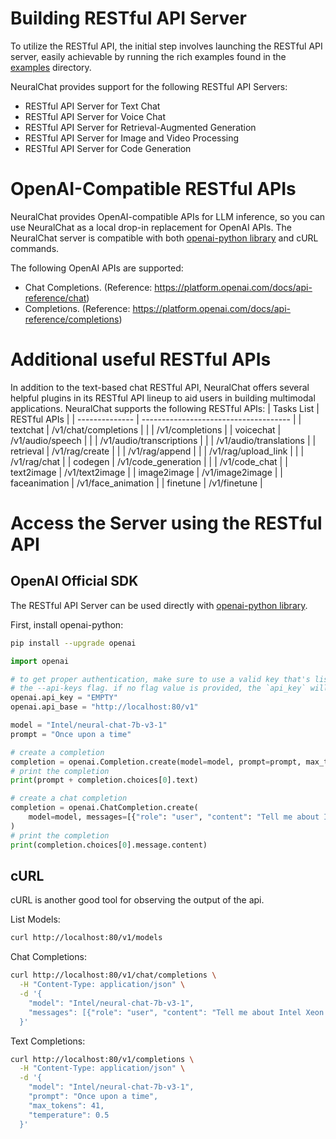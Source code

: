 # Building RESTful API Server
To utilize the RESTful API, the initial step involves launching the RESTful API server, easily achievable by running the rich examples found in the [examples](../examples/deployment/) directory.

NeuralChat provides support for the following RESTful API Servers:

- RESTful API Server for Text Chat
- RESTful API Server for Voice Chat
- RESTful API Server for Retrieval-Augmented Generation
- RESTful API Server for Image and Video Processing
- RESTful API Server for Code Generation


# OpenAI-Compatible RESTful APIs
NeuralChat provides OpenAI-compatible APIs for LLM inference, so you can use NeuralChat as a local drop-in replacement for OpenAI APIs. The NeuralChat server is compatible with both [openai-python library](https://github.com/openai/openai-python) and cURL commands.

The following OpenAI APIs are supported:

- Chat Completions. (Reference: https://platform.openai.com/docs/api-reference/chat)
- Completions. (Reference: https://platform.openai.com/docs/api-reference/completions)


# Additional useful RESTful APIs
In addition to the text-based chat RESTful API, NeuralChat offers several helpful plugins in its RESTful API lineup to aid users in building multimodal applications.
NeuralChat supports the following RESTful APIs:
| Tasks List     | RESTful APIs                          |
| -------------- | ------------------------------------- |
| textchat       | /v1/chat/completions                  |
|                | /v1/completions                       |
| voicechat      | /v1/audio/speech                      |
|                | /v1/audio/transcriptions              |
|                | /v1/audio/translations                |
| retrieval      | /v1/rag/create                        |
|                | /v1/rag/append                        |
|                | /v1/rag/upload_link                   |
|                | /v1/rag/chat                          |
| codegen        | /v1/code_generation                   |
|                | /v1/code_chat                         |
| text2image     | /v1/text2image                        |
| image2image    | /v1/image2image                       |
| faceanimation  | /v1/face_animation                    |
| finetune       | /v1/finetune                          |

# Access the Server using the RESTful API

## OpenAI Official SDK

The RESTful API Server can be used directly with [openai-python library](https://github.com/openai/openai-python).

First, install openai-python:

```bash
pip install --upgrade openai
```

```python
import openai

# to get proper authentication, make sure to use a valid key that's listed in
# the --api-keys flag. if no flag value is provided, the `api_key` will be ignored.
openai.api_key = "EMPTY"
openai.api_base = "http://localhost:80/v1"

model = "Intel/neural-chat-7b-v3-1"
prompt = "Once upon a time"

# create a completion
completion = openai.Completion.create(model=model, prompt=prompt, max_tokens=64)
# print the completion
print(prompt + completion.choices[0].text)

# create a chat completion
completion = openai.ChatCompletion.create(
    model=model, messages=[{"role": "user", "content": "Tell me about Intel Xeon Scalable Processors."}]
)
# print the completion
print(completion.choices[0].message.content)
```

## cURL
cURL is another good tool for observing the output of the api.

List Models:

```bash
curl http://localhost:80/v1/models
```

Chat Completions:

```bash
curl http://localhost:80/v1/chat/completions \
  -H "Content-Type: application/json" \
  -d '{
    "model": "Intel/neural-chat-7b-v3-1",
    "messages": [{"role": "user", "content": "Tell me about Intel Xeon Scalable Processors."}]
  }'
```

Text Completions:

```bash
curl http://localhost:80/v1/completions \
  -H "Content-Type: application/json" \
  -d '{
    "model": "Intel/neural-chat-7b-v3-1",
    "prompt": "Once upon a time",
    "max_tokens": 41,
    "temperature": 0.5
  }'
```
